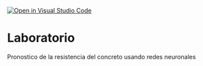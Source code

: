 [![Open in Visual Studio Code](https://classroom.github.com/assets/open-in-vscode-c66648af7eb3fe8bc4f294546bfd86ef473780cde1dea487d3c4ff354943c9ae.svg)](https://classroom.github.com/online_ide?assignment_repo_id=8040215&assignment_repo_type=AssignmentRepo)
# Laboratorio
Pronostico de la resistencia del concreto usando redes neuronales
